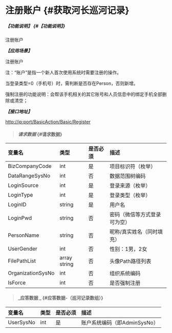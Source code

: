 # 注册账户 {#获取河长巡河记录}

##### _【功能说明】_ {#【功能说明】}

注册账户

_**【应用场景】**_

注册账户

注：“账户”是指一个新人首次使用系统时需要注册的操作。

当登录类型=0（手机号）时，需判断是否存在Person，否则新增。



强制注册的功能说明：会帮该手机相关的其它账号和人员信息中的绑定手机全部删除或清空；

_**【接口地址】**_

[http://ip:port/BasicAction/](http://ip:port/HMQuery/PatrolRiver/GetPatrolRivers)[Basic](http://ip:port/HMQuery/PatrolRiver/GetPatrolRivers)[/Register](http://ip:port/HMQuery/PatrolRiver/GetPatrolRivers)

> #### _请求数据_ {#请求数据}

| 变量名 | 类型 | 是否必须 | 描述 |
| :--- | :--- | :--- | :--- |
| BizCompanyCode | int | 是 | 项目标识符（枚举） |
| DataRangeSysNo | int | 否 | 数据范围树编码 |
| LoginSource | int | 是 | 登录来源（枚举） |
| LoginType | int | 是 | 登录类型（枚举） |
| LoginID | string | 是 | 用户名 |
| LoginPwd | string | 否 | 密码（微信等方式登录可为空） |
| PersonName | string | 否 | 昵称/真实姓名（同时填充） |
| UserGender | int | 否 | 性别：1男，2女 |
| FilePathList | array string | 否 | 头像Path路径列表 |
| OrganizationSysNo | int | 否 | 组织系统编码 |
| IsForce | int | 否 | 是否强制注册 |

> #### _应答数据 _ {#应答数据-（巡河记录数组）}

| 变量名 | 类型 | 是否必须 | 描述 |
| :--- | :--- | :--- | :--- |
| UserSysNo | int | 是 | 账户系统编码（即AdminSysNo） |



